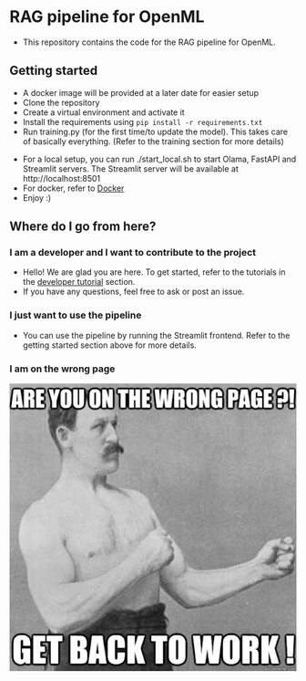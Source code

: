 # RAG pipeline for OpenML
- This repository contains the code for the RAG pipeline for OpenML. 

## Getting started
- A docker image will be provided at a later date for easier setup
- Clone the repository
- Create a virtual environment and activate it
- Install the requirements using `pip install -r requirements.txt`
- Run training.py (for the first time/to update the model). This takes care of basically everything. (Refer to the training section for more details)
<!-- - Install Ollama (https://ollama.com/) and download the models `ollama run qwen2:1.5b` and `ollama run phi3` -->
<!-- - Run `uvicorn backend:app` to start the FastAPI server.  -->
<!-- - Run `streamlit run main.py` to start the Streamlit frontend (this uses the FastAPI server so make sure it is running) -->
- For a local setup, you can run ./start_local.sh to start Olama, FastAPI and Streamlit servers. The Streamlit server will be available at http://localhost:8501
- For docker, refer to [Docker](docker.md)
- Enjoy :)

## Where do I go from here?
### I am a developer and I want to contribute to the project
- Hello! We are glad you are here. To get started, refer to the tutorials in the [developer tutorial](./developer%20tutorials/index.md) section.
- If you have any questions, feel free to ask or post an issue.


### I just want to use the pipeline
- You can use the pipeline by running the Streamlit frontend. Refer to the getting started section above for more details.

### I am on the wrong page
![](./images/work.jpg)